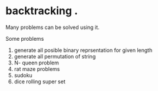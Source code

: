 # backtracking .

Many problems can be solved using it. 

Some problems
1. generate all posible binary reprsentation for given length 
1. generate all permutation of string
3. N- queen problem
4. rat maze problems
5. sudoku
6. dice rolling super set
